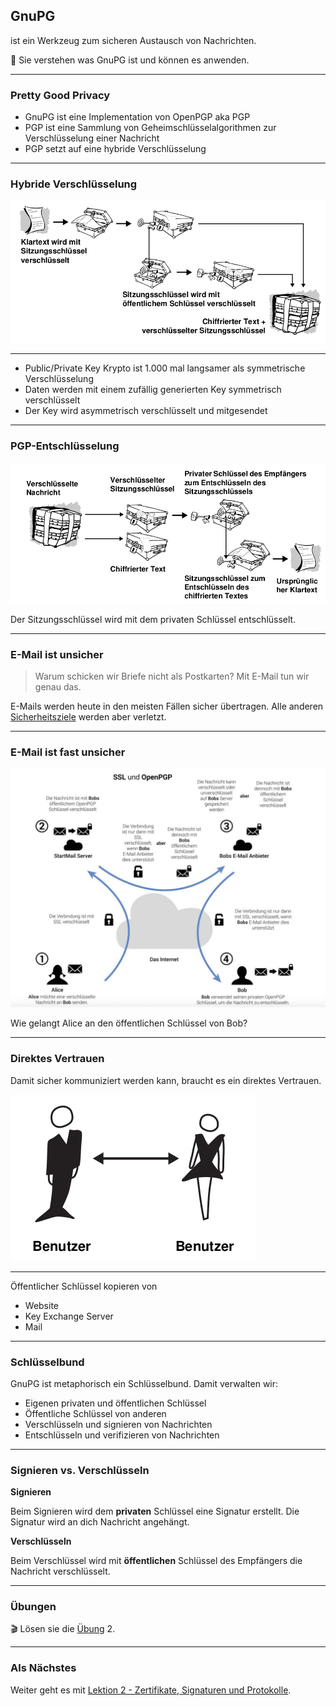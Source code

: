 ## GnuPG

ist ein Werkzeug zum sicheren Austausch von Nachrichten.

🎯 Sie verstehen was GnuPG ist und können es anwenden.

---
### Pretty Good Privacy

* GnuPG ist eine Implementation von OpenPGP aka PGP
* PGP ist eine Sammlung von Geheimschlüsselalgorithmen zur Verschlüsselung einer Nachricht
* PGP setzt auf eine hybride Verschlüsselung

---
### Hybride Verschlüsselung

![](../hybride-Verschluesselung.png)

---

* Public/Private Key Krypto ist 1.000 mal langsamer als symmetrische Verschlüsselung
* Daten werden mit einem zufällig generierten Key symmetrisch verschlüsselt
* Der Key wird asymmetrisch verschlüsselt und mitgesendet

---
### PGP-Entschlüsselung

![](../pgp-entschluesselung.png)

Der Sitzungsschlüssel wird mit dem privaten Schlüssel entschlüsselt.

---
### E-Mail ist unsicher

> Warum schicken wir Briefe nicht als Postkarten? Mit E-Mail tun wir genau das.

E-Mails werden heute in den meisten Fällen sicher übertragen. Alle anderen [Sicherheitsziele](slides0.md#Sicherheitsziele) werden aber verletzt.

---
### E-Mail ist fast unsicher

[![](../sicher-mailen.png)](https://raw.githubusercontent.com/janikvonrotz/encrypt.casa/main/sicher-mailen.png)

Wie gelangt Alice an den öffentlichen Schlüssel von Bob?

---
### Direktes Vertrauen

Damit sicher kommuniziert werden kann, braucht es ein direktes Vertrauen.

![](../direktes-vertrauen.png)

---

Öffentlicher Schlüssel kopieren von
* Website
* Key Exchange Server
* Mail

---
### Schlüsselbund

GnuPG ist metaphorisch ein Schlüsselbund. Damit verwalten wir:

* Eigenen privaten und öffentlichen Schlüssel
* Öffentliche Schlüssel von anderen
* Verschlüsseln und signieren von Nachrichten
* Entschlüsseln und verifizieren von Nachrichten

---
### Signieren vs. Verschlüsseln

**Signieren**

Beim Signieren wird dem **privaten** Schlüssel eine Signatur erstellt. Die Signatur wird an dich Nachricht angehängt.

**Verschlüsseln**

Beim Verschlüssel wird mit **öffentlichen** Schlüssel des Empfängers die Nachricht verschlüsselt.

---
### Übungen

🎬 Lösen sie die [Übung](übungen.md) 2.

---
### Als Nächstes

Weiter geht es mit [Lektion 2 - Zertifikate, Signaturen und Protokolle](../topic-2/README.md).
